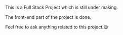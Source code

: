 This is a Full Stack Project which is still under making. 

The front-end part of the project is done.

Feel free to ask anything related to this project.😃
